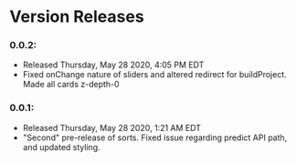 # Version Releases

### 0.0.2:

-   Released Thursday, May 28 2020, 4:05 PM EDT
-   Fixed onChange nature of sliders and altered redirect for buildProject. Made all cards z-depth-0

### 0.0.1:

-   Released Thursday, May 28 2020, 1:21 AM EDT
-   "Second" pre-release of sorts. Fixed issue regarding predict API path, and updated styling.
